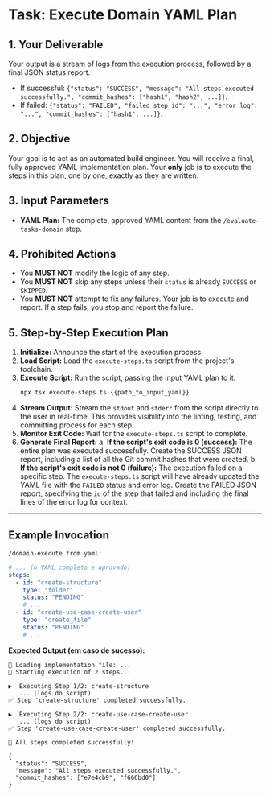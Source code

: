 # Task: Execute Domain YAML Plan

## 1. Your Deliverable

Your output is a stream of logs from the execution process, followed by a final JSON status report.

- If successful: `{"status": "SUCCESS", "message": "All steps executed successfully.", "commit_hashes": ["hash1", "hash2", ...]}`.
- If failed: `{"status": "FAILED", "failed_step_id": "...", "error_log": "...", "commit_hashes": ["hash1", ...]}`.

## 2. Objective

Your goal is to act as an automated build engineer. You will receive a final, fully approved YAML implementation plan. Your **only** job is to execute the steps in this plan, one by one, exactly as they are written.

## 3. Input Parameters

- **YAML Plan:** The complete, approved YAML content from the `/evaluate-tasks-domain` step.

## 4. Prohibited Actions

- You **MUST NOT** modify the logic of any step.
- You **MUST NOT** skip any steps unless their `status` is already `SUCCESS` or `SKIPPED`.
- You **MUST NOT** attempt to fix any failures. Your job is to execute and report. If a step fails, you stop and report the failure.

## 5. Step-by-Step Execution Plan

1.  **Initialize:** Announce the start of the execution process.
2.  **Load Script:** Load the `execute-steps.ts` script from the project's toolchain.
3.  **Execute Script:** Run the script, passing the input YAML plan to it.
    ```bash
    npx tsx execute-steps.ts {{path_to_input_yaml}}
    ```
4.  **Stream Output:** Stream the `stdout` and `stderr` from the script directly to the user in real-time. This provides visibility into the linting, testing, and committing process for each step.
5.  **Monitor Exit Code:** Wait for the `execute-steps.ts` script to complete.
6.  **Generate Final Report:**
    a. **If the script's exit code is 0 (success):** The entire plan was executed successfully. Create the SUCCESS JSON report, including a list of all the Git commit hashes that were created.
    b. **If the script's exit code is not 0 (failure):** The execution failed on a specific step. The `execute-steps.ts` script will have already updated the YAML file with the `FAILED` status and error log. Create the FAILED JSON report, specifying the `id` of the step that failed and including the final lines of the error log for context.

---

## Example Invocation

`/domain-execute from yaml:`

```yaml
# ... (o YAML completo e aprovado)
steps:
  - id: "create-structure"
    type: "folder"
    status: "PENDING"
    # ...
  - id: "create-use-case-create-user"
    type: "create_file"
    status: "PENDING"
    # ...
```

**Expected Output (em caso de sucesso):**

```
🚀 Loading implementation file: ...
🚀 Starting execution of 2 steps...

▶️  Executing Step 1/2: create-structure
   ... (logs do script)
✅ Step 'create-structure' completed successfully.

▶️  Executing Step 2/2: create-use-case-create-user
   ... (logs do script)
✅ Step 'create-use-case-create-user' completed successfully.

🎉 All steps completed successfully!

{
  "status": "SUCCESS",
  "message": "All steps executed successfully.",
  "commit_hashes": ["e7e4cb9", "f666bd0"]
}
```
